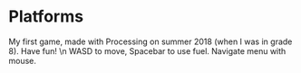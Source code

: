 # Platforms
My first game, made with Processing on summer 2018 (when I was in grade 8). Have fun! \n
WASD to move, Spacebar to use fuel. Navigate menu with mouse.
